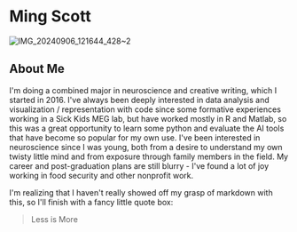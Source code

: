 # Ming Scott
![IMG_20240906_121644_428~2](https://github.com/user-attachments/assets/10cdfe2e-51fb-419a-8947-c2834750348d)

## About Me
I'm doing a combined major in neuroscience and creative writing, which I started in 2016. I've always been deeply interested in data analysis and visualization / representation with code since some formative experiences working in a Sick Kids MEG lab, but have worked mostly in R and Matlab, so this was a great opportunity to learn some python and evaluate the AI tools that have become so popular for my own use. I've been interested in neuroscience since I was young, both from a desire to understand my own twisty little mind and from exposure through family members in the field. My career and post-graduation plans are still blurry - I've found a lot of joy working in food security and other nonprofit work.

I'm realizing that I haven't really showed off my grasp of markdown with this, so I'll finish with a fancy little quote box:

> Less is More

<!--
**JiaMingScott/JiaMingScott** is a ✨ _special_ ✨ repository because its `README.md` (this file) appears on your GitHub profile.

Here are some ideas to get you started:

- 🔭 I’m currently working on ...
- 🌱 I’m currently learning ...
- 👯 I’m looking to collaborate on ...
- 🤔 I’m looking for help with ...
- 💬 Ask me about ...
- 📫 How to reach me: ...
- 😄 Pronouns: ...
- ⚡ Fun fact: ...
-->
